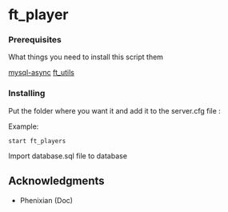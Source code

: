 # ft_player

### Prerequisites

What things you need to install this script them

[mysql-async](https://github.com/brouznouf/fivem-mysql-async)
[ft_utils](https://github.com/FivemTools/ft_utils)

### Installing

Put the folder where you want it and add it to the server.cfg file :

Example:

```
start ft_players
```

Import database.sql file to database

## Acknowledgments

* Phenixian (Doc)
